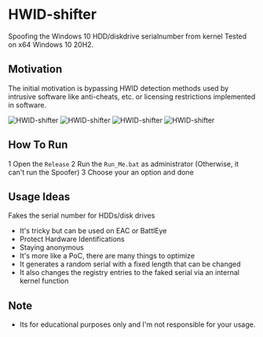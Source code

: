 # HWID-shifter
Spoofing the Windows 10 HDD/diskdrive serialnumber from kernel
Tested on x64 Windows 10 20H2.

## Motivation 
The initial motivation is bypassing HWID detection methods used by intrusive software like anti-cheats, etc. or licensing restrictions implemented in software.

![HWID-shifter](https://i.imgur.com/7BDzLVm.png)
![HWID-shifter](https://i.imgur.com/x5OuS6g.png)
![HWID-shifter](https://i.imgur.com/fDd9Kjt.png)
![HWID-shifter](https://i.imgur.com/MHSgIfZ.png)

## How To Run
1 Open the ```Release```
2 Run the ```Run_Me.bat``` as administrator (Otherwise, it can't run the Spoofer)
3 Choose your an option and done

## Usage Ideas
 Fakes the serial number for HDDs/disk drives
- It's tricky but can be used on EAC or BattlEye
- Protect Hardware Identifications
- Staying anonymous
- It's more like a PoC, there are many things to optimize
- It generates a random serial with a fixed length that can be changed
- It also changes the registry entries to the faked serial via an internal kernel function

## Note
- Its for educational purposes only and I'm not responsible for your usage.
